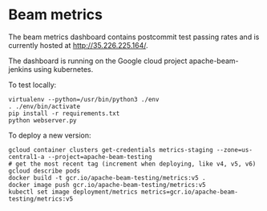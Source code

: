 <!--
    Licensed to the Apache Software Foundation (ASF) under one
    or more contributor license agreements.  See the NOTICE file
    distributed with this work for additional information
    regarding copyright ownership.  The ASF licenses this file
    to you under the Apache License, Version 2.0 (the
    "License"); you may not use this file except in compliance
    with the License.  You may obtain a copy of the License at

      http://www.apache.org/licenses/LICENSE-2.0

    Unless required by applicable law or agreed to in writing,
    software distributed under the License is distributed on an
    "AS IS" BASIS, WITHOUT WARRANTIES OR CONDITIONS OF ANY
    KIND, either express or implied.  See the License for the
    specific language governing permissions and limitations
    under the License.
-->

# Beam metrics

The beam metrics dashboard contains postcommit test passing rates
and is currently hosted at http://35.226.225.164/.

The dashboard is running on the Google cloud project
apache-beam-jenkins using kubernetes.

To test locally:

```
virtualenv --python=/usr/bin/python3 ./env
. ./env/bin/activate
pip install -r requirements.txt
python webserver.py
```

To deploy a new version:
```
gcloud container clusters get-credentials metrics-staging --zone=us-central1-a --project=apache-beam-testing
# get the most recent tag (increment when deploying, like v4, v5, v6)
gcloud describe pods
docker build -t gcr.io/apache-beam-testing/metrics:v5 .
docker image push gcr.io/apache-beam-testing/metrics:v5
kubectl set image deployment/metrics metrics=gcr.io/apache-beam-testing/metrics:v5
```
